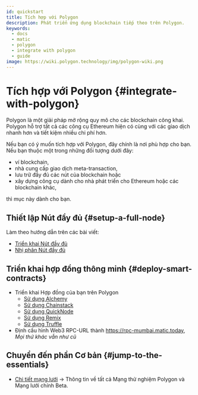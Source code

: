 ```yaml
---
id: quickstart
title: Tích hợp với Polygon
description: Phát triển ứng dụng blockchain tiếp theo trên Polygon.
keywords:
  - docs
  - matic
  - polygon
  - integrate with polygon
  - guide
image: https://wiki.polygon.technology/img/polygon-wiki.png
---
```


# Tích hợp với Polygon {#integrate-with-polygon}

Polygon là một giải pháp mở rộng quy mô cho các blockchain công khai. Polygon hỗ trợ tất cả các công cụ Ethereum hiện có cùng với các giao dịch nhanh hơn và tiết kiệm nhiều chi phí hơn.

Nếu bạn có ý muốn tích hợp với Polygon, đây chính là nơi phù hợp cho bạn. Nếu bạn thuộc một trong những đối tượng dưới đây:

- ví blockchain,
- nhà cung cấp giao dịch meta-transaction,
- lưu trữ đầy đủ các nút của blockchain hoặc
- xây dựng công cụ dành cho nhà phát triển cho Ethereum hoặc các blockchain khác,

thì mục này dành cho bạn.

## Thiết lập Nút đầy đủ {#setup-a-full-node}

Làm theo hướng dẫn trên các bài viết:
* [Triển khai Nút đầy đủ](/docs/operate/full-node-deployment)
* [Nhị phân Nút đầy đủ](/docs/operate/full-node-binaries)

## Triển khai hợp đồng thông minh {#deploy-smart-contracts}

* Triển khai Hợp đồng của bạn trên Polygon
    - [Sử dụng Alchemy](/docs/develop/alchemy)
    - [Sử dụng Chainstack](/docs/develop/chainstack)
    - [Sử dụng QuickNode](/docs/develop/quicknode)
    - [Sử dụng Remix](/docs/develop/remix)
    - [Sử dụng Truffle](/docs/develop/truffle)
* Định cấu hình Web3 RPC-URL thành https://rpc-mumbai.matic.today, *Mọi thứ khác vẫn như cũ*

## Chuyển đến phần Cơ bản {#jump-to-the-essentials}

- [Chi tiết mạng lưới](/docs/integrate/network-detail) -> Thông tin về tất cả Mạng thử nghiệm Polygon và Mạng lưới chính Beta.
